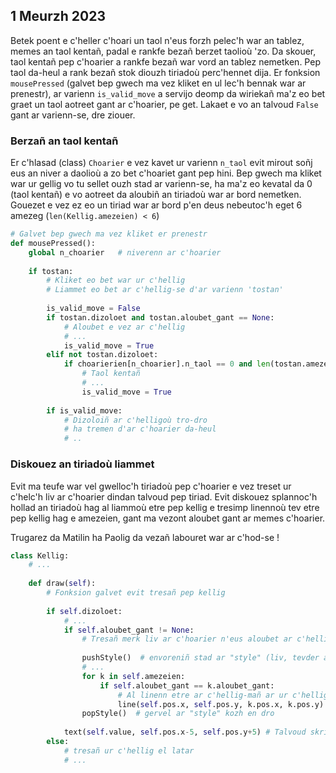 ## 1 Meurzh 2023

Betek poent e c'heller c'hoari un taol n'eus forzh pelec'h war an tablez, memes an taol kentañ, padal e rankfe bezañ berzet taolioù 'zo. Da skouer, taol kentañ pep c'hoarier a rankfe bezañ war vord an tablez nemetken. Pep taol da-heul a rank bezañ stok diouzh tiriadoù perc'hennet dija.
Er fonksion <code>mousePressed</code> (galvet bep gwech ma vez kliket en ul lec'h bennak war ar prenestr), ar varienn <code>is_valid_move</code> a servijo deomp da wiriekañ ma'z eo bet graet un taol aotreet gant ar c'hoarier, pe get. Lakaet e vo an talvoud <code>False</code> gant ar varienn-se, dre ziouer.

### Berzañ an taol kentañ

Er c'hlasad (class) <code>Choarier</code> e vez kavet ur varienn <code>n_taol</code> evit mirout soñj eus an niver a daolioù a zo bet c'hoariet gant pep hini.
Bep gwech ma kliket war ur gellig vo tu sellet ouzh stad ar varienn-se, ha ma'z eo kevatal da 0 (taol kentañ) e vo aotreet da aloubiñ an tiriadoù war ar bord nemetken. Gouezet e vez ez eo un tiriad war ar bord p'en deus nebeutoc'h eget 6 amezeg (<code>len(Kellig.amezeien) < 6</code>)

```python
# Galvet bep gwech ma vez kliket er prenestr
def mousePressed():
    global n_choarier   # niverenn ar c'hoarier
    
    if tostan:
        # Kliket eo bet war ur c'hellig
        # Liammet eo bet ar c'hellig-se d'ar varienn 'tostan'
        
        is_valid_move = False
        if tostan.dizoloet and tostan.aloubet_gant == None:
            # Aloubet e vez ar c'hellig
            # ...
            is_valid_move = True
        elif not tostan.dizoloet:
            if choarierien[n_choarier].n_taol == 0 and len(tostan.amezeien) < 6:
                # Taol kentañ
                # ...
                is_valid_move = True
            
        if is_valid_move:
            # Dizoloiñ ar c'helligoù tro-dro
            # ha tremen d'ar c'hoarier da-heul
            # ..
```

### Diskouez an tiriadoù liammet

Evit ma teufe war vel gwelloc'h tiriadoù pep c'hoarier e vez treset ur c'helc'h liv ar c'hoarier dindan talvoud pep tiriad. Evit diskouez splannoc'h hollad an tiriadoù hag al liammoù etre pep kellig e tresimp linennoù tev etre pep kellig hag e amezeien, gant ma vezont aloubet gant ar memes c'hoarier.

Trugarez da Matilin ha Paolig da vezañ labouret war ar c'hod-se !

```python
class Kellig:
    # ...
    
    def draw(self):
        # Fonksion galvet evit tresañ pep kellig
        
        if self.dizoloet:
            # ...
            if self.aloubet_gant != None:
                # Tresañ merk liv ar c'hoarier n'eus aloubet ar c'hellig mañ
                
                pushStyle()  # envoreniñ stad ar "style" (liv, tevder a linennoù...)
                # ...
                for k in self.amezeien:
                    if self.aloubet_gant == k.aloubet_gant:
                        # Al linenn etre ar c'hellig-mañ ar ur c'hellig amezeg eus ar memes liv
                        line(self.pos.x, self.pos.y, k.pos.x, k.pos.y)
                popStyle()  # gervel ar "style" kozh en dro
            
            text(self.value, self.pos.x-5, self.pos.y+5) # Talvoud skrivet a-us ar c'hellig
        else:
            # tresañ ur c'hellig el latar
            # ...
```


